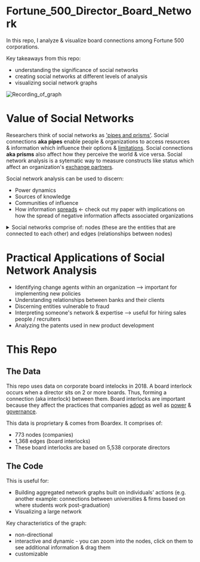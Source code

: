# Fortune_500_Director_Board_Network
In this repo, I analyze & visualize board connections among Fortune 500 corporations.

Key takeaways from this repo:
- understanding the significance of social networks
- creating social networks at different levels of analysis
- visualizing social network graphs

![Recording_of_graph](https://user-images.githubusercontent.com/116262236/216172387-1d0dee04-400e-4899-8adb-a3ec6197bcad.gif)
                                                                            
# Value of Social Networks
Researchers think of social networks as ['pipes and prisms'](https://www.jstor.org/stable/10.1086/323038). Social connections **aka pipes** enable people & organizations to access resources & information which influence their options & [limitations](https://www.jstor.org/stable/2640283). Social connections **aka prisms** also affect how they perceive the world & vice versa. Social network analysis is a sytematic way to measure constructs like status which affect an organization's [exchange partners](https://www.jstor.org/stable/2393299#metadata_info_tab_contents). 

Social network analysis can be used to discern:
- Power dynamics
- Sources of knowledge
- Communities of influence
- How information [spreads](https://journals.sagepub.com/doi/abs/10.1177/0003122416629611) <- check out my paper with implications on how the spread of negative information affects associated organizations 

<details>
<summary> Social networks comprise of: nodes (these are the entities that are connected to each other) and edges (relationships between nodes) </summary>
  <br>
  <p> Examples of nodes: </p>
  <p>   companies </p>
  <p>   universities </p>
  <p>   institutions </p>
  <p>   departments within an organization</p>
  <p>   people </p>
  <p>   patents </p>
  <p> Edges can reflect characteristics like: </p>
  <p>   type of interpersonal relationships: authority, advice giving-solicitation, teacher-student, friendship, romance, familial </p>
  <p>   types of interorganizational relationships: alliances, partnership </p>
  <p>   Strength of the connections </p>
  <p>   Direction of resource flow: uni-directional / bi-directional </p>
</details>

# Practical Applications of Social Network Analysis
- Identifying change agents within an organization --> important for implementing new policies
- Understanding relationships between banks and their clients
- Discerning entities vulnerable to fraud
- Interpreting someone's network & expertise --> useful for hiring sales people / recruiters 
- Analyzing the patents used in new product development
  
# This Repo  
## The Data
This repo uses data on corporate board intelocks in 2018. A board interlock occurs when a director sits on 2 or more boards. Thus, forming a connection (aka interlock) between them. Board interlocks are important because they affect the practices that companies [adopt](https://www.journals.uchicago.edu/doi/abs/10.1086/231170) as well as [power](https://global.oup.com/academic/product/managed-by-the-markets-9780199216611?cc=ch&lang=en&) & [governance](https://www.jstor.org/stable/257831).  

This data is proprietary & comes from Boardex. It comprises of:
- 773 nodes (companies)
- 1,368 edges (board interlocks)
- These board interlocks are based on 5,538 corporate directors

## The Code
This is useful for:
- Building aggregated network graphs built on individuals' actions (e.g. another example: connections between universities & firms based on where students work post-graduation)
- Visualizing a large network

Key characteristics of the graph:
- non-directional
- interactive and dynamic - you can zoom into the nodes, click on them to see additional information & drag them
- customizable
